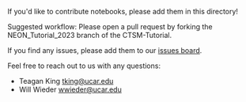 If you'd like to contribute notebooks, please add them in this directory!

Suggested workflow: Please open a pull request by forking the NEON_Tutorial_2023 branch of the CTSM-Tutorial.

If you find any issues, please add them to our [issues board](https://github.com/NCAR/CTSM-Tutorial/issues).

Feel free to reach out to us with any questions:
- Teagan King tking@ucar.edu
- Will Wieder wwieder@ucar.edu

